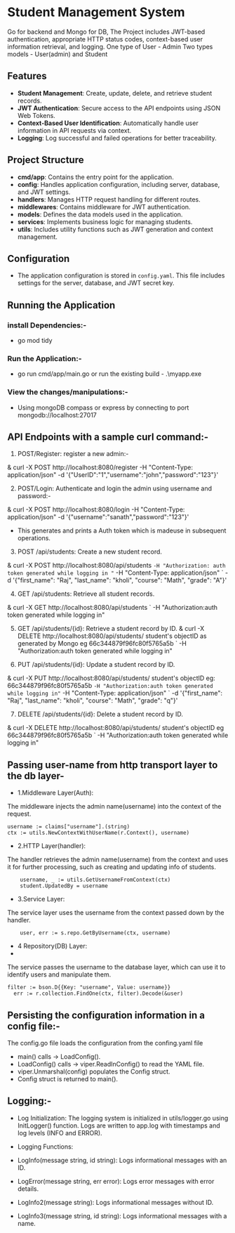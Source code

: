 # Student Management System
Go for backend and Mongo for DB,
The Project includes JWT-based authentication, appropriate HTTP status codes, context-based user information retrieval, and logging.
One type of User - Admin
Two types models - User(admin) and Student

## Features

- **Student Management**: Create, update, delete, and retrieve student records.
- **JWT Authentication**: Secure access to the API endpoints using JSON Web Tokens.
- **Context-Based User Identification**: Automatically handle user information in API requests via context.
- **Logging**: Log successful and failed operations for better traceability.

## Project Structure

- **cmd/app**: Contains the entry point for the application.
- **config**: Handles application configuration, including server, database, and JWT settings.
- **handlers**: Manages HTTP request handling for different routes.
- **middlewares**: Contains middleware for JWT authentication.
- **models**: Defines the data models used in the application.
- **services**: Implements business logic for managing students.
- **utils**: Includes utility functions such as JWT generation and context management.

## Configuration

- The application configuration is stored in `config.yaml`. This file includes settings for the server, database, and JWT secret key.


## Running the Application

### install Dependencies:-
- go mod tidy

### Run the Application:-
- go run cmd/app/main.go
 or run the existing build - .\myapp.exe

### View the changes/manipulations:-
- Using mongoDB compass or express by connecting to port mongodb://localhost:27017

##  API Endpoints with a sample curl command:-

1. POST/Register: register a new admin:-

& curl -X POST http://localhost:8080/register -H "Content-Type: application/json" -d '{\"UserID\":\"1\",\"username\":\"john\",\"password\":\"123\"}'

2. POST/Login: Authenticate and login the admin using username and password:-

& curl -X POST http://localhost:8080/login -H "Content-Type: application/json" -d '{\"username\":\"sanath\",\"password\":\"123\"}'

- This generates and prints a Auth token which is madeuse in subsequent operations.

3. POST /api/students: Create a new student record.

& curl -X POST http://localhost:8080/api/students `
-H "Authorization: auth token generated while logging in " `
-H "Content-Type: application/json" `
-d '{\"first_name\": \"Raj\", \"last_name\": \"kholi\", \"course\": \"Math\", \"grade\": \"A\"}'


4. GET /api/students: Retrieve all student records.

& curl -X GET http://localhost:8080/api/students `
-H "Authorization:auth token generated while logging in"



5. GET /api/students/{id}: Retrieve a student record by ID.
& curl -X DELETE http://localhost:8080/api/students/  student's objectID as generated by Mongo eg   66c344879f96fc80f5765a5b `
-H "Authorization:auth token generated while logging in"



6. PUT /api/students/{id}: Update a student record by ID.

& curl -X PUT http://localhost:8080/api/students/  student's objectID eg:  66c344879f96fc80f5765a5b `
-H "Authorization:auth token generated while logging in" `
-H "Content-Type: application/json" `
-d '{\"first_name\": \"Raj\", \"last_name\": \"kholi\", \"course\": \"Math\", \"grade\": \"q\"}'


7. DELETE /api/students/{id}: Delete a student record by ID.

& curl -X DELETE http://localhost:8080/api/students/ student's objectID eg  66c344879f96fc80f5765a5b `
-H "Authorization:auth token generated while logging in"

## Passing user-name  from http transport layer to the db layer-

- 1.Middleware Layer(Auth):

The middleware injects the admin name(username) into the context of the request.
```
username := claims["username"].(string)
ctx := utils.NewContextWithUserName(r.Context(), username)
```
- 2.HTTP Layer(handler):

The handler retrieves the admin name(username) from the context and uses it for further processing, such as creating and updating info of students.
```
	username, _ := utils.GetUsernameFromContext(ctx)
	student.UpdatedBy = username

```
- 3.Service Layer:

The service layer uses the username from the context passed down by the handler.
```
	user, err := s.repo.GetByUsername(ctx, username)
```
- 4 Repository(DB) Layer:
- 
The service passes the username to the database layer, which can use it to identify users and manipulate them.
  ```
  filter := bson.D{{Key: "username", Value: username}} 
	err := r.collection.FindOne(ctx, filter).Decode(&user)
  ```

## Persisting the configuration information in a config file:-
The config.go file loads the configuration from the confing.yaml file

- main() calls → LoadConfig().
- LoadConfig() calls → viper.ReadInConfig() to read the YAML file.
- viper.Unmarshal(config) populates the Config struct.
- Config struct is returned to main().

## Logging:-

- Log Initialization: The logging system is initialized in utils/logger.go using InitLogger() function. Logs are written to app.log with timestamps and log levels (INFO and ERROR).

- Logging Functions:

- LogInfo(message string, id string): Logs informational messages with an ID.
- LogError(message string, err error): Logs error messages with error details.
- LogInfo2(message string): Logs informational messages without ID.
- LogInfo3(message string, id string): Logs informational messages with a name.
